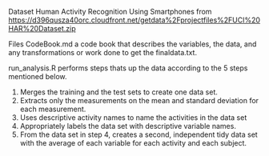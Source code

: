 Dataset
Human Activity Recognition Using Smartphones from https://d396qusza40orc.cloudfront.net/getdata%2Fprojectfiles%2FUCI%20HAR%20Dataset.zip 

Files
CodeBook.md a code book that describes the variables, the data, and any transformations or work done to get the finaldata.txt.

run_analysis.R performs steps thats up the data according to the 5 steps mentioned below.
1. Merges the training and the test sets to create one data set.
2. Extracts only the measurements on the mean and standard deviation for each measurement.
3. Uses descriptive activity names to name the activities in the data set
4. Appropriately labels the data set with descriptive variable names.
5. From the data set in step 4, creates a second, independent tidy data set with the average of each variable for each activity and each subject.
